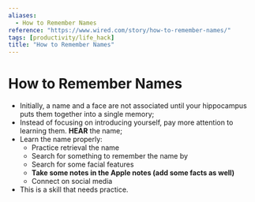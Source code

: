 ```yaml
---
aliases:
  - How to Remember Names
reference: "https://www.wired.com/story/how-to-remember-names/"
tags: [productivity/life_hack]
title: "How to Remember Names"
---
```


# How to Remember Names

- Initially, a name and a face are not associated until your hippocampus puts them together into a single memory;
- Instead of focusing on introducing yourself, pay more attention to learning them. **HEAR** the name;
- Learn the name properly:
	- Practice retrieval the name
	- Search for something to remember the name by
	- Search for some facial features
	- **Take some notes in the Apple notes (add some facts as well)**
	- Connect on social media
- This is a skill that needs practice.
